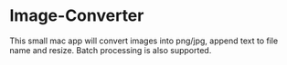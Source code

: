 Image-Converter
===============

This small mac app will convert images into png/jpg, append text to file name and resize. Batch processing is also supported.